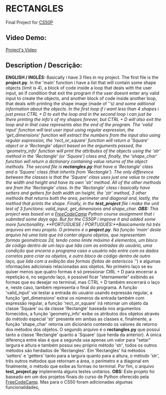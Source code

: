 # RECTANGLES
Final Project for [CS50P](https://cs50.harvard.edu/python/2022/)

## **Video Demo**:
[Project's Video](https://www.youtube.com/watch?v=HODJ91WuR5Q)

## **Description / Descrição**:
**ENGLISH / INGLÊS:** Basically i have 3 files in my project. The first file is the **project.py**. In the 'main' function i have a list that will contain some shape objects (limit is 4), a block of code inside a loop that deals with the user input, an if condition that exit the program if the user doesnt enter any valid input to create the objects, and another block of code inside another loop, that deals with printing the shape image (made of '*'s) and some aditional information about the objects. In the first loop if i want less than 4 shapes i just press CTRL + D to exit the loop and in the second loop i can just be there printing the info's of my shapes forever, but CTRL + D will also exit the loop and in that case represents also the end of the program. The 'valid input' function will test user input using regular expression, the 'get_dimensions' function will extract the numbers from the input also using regular expression, the 'rect_or_square' function will return a 'Square' object or a 'Rectangle' object based on the arguments passed, the 'geometry_info' function will print the attributes of the objects using the 'str' method in the 'Rectangle' (or 'Square') class and, finally, the 'shape_char' function will return a dictionary containing value returns of the object methods. The second file is **rectangles.py** that have a 'Rectangle' class and a 'Square' class (that inherits from 'Rectangle'). The only difference between the classes is that the 'Square' class uses just one value to create the width and height and have its own 'str' method. All of the other methods are from the 'Rectangle' class. In the 'Rectangle' class i basically have setters and getters for both width an height, the 'str' method, 3 other methods that returns both the area, perimeter and diagonal and, lastly, the method that prints the shape. Finally, in the **test_project** file i make the unit test of 3 functions: valid_input, get_dimensions and shape_char. **OBS:** This project was based on a [FreeCodeCamp](https://www.freecodecamp.org/) Python course assignment that i submited some days ago. But for the CS50P i improve it and added some more functionallity.
**PORTUGUESE / PORTUGUÊS:**Basicamente há três arquivos em meu projeto. O primeiro é o **project.py**. Na função 'main' deste arquivo há uma lista que irá conter alguns objetos, que representam formas geométricas 2d, tendo como limite máximo 4 elementos, um bloco de código dentro de um laço que lida com as entradas do usuário, uma condição que encerra o programa caso o usuário não entre com os dados corretos para criar os objetos, e outro bloco de código dentro de outro laço, que lida com a exibição das formas (feitas de asteriscos '*') e algumas nformações adicionais relacionadas aos objetos.  No primeiro laço se eu quiser menos que quatro formas é só pressionar CtRL + D para encerrar a repetição e, no segundo laço, é possível ficar "eternamente" exibindo as formas que eu desejar no terminal, mas CTRL + D também encerrará o laço e, neste caso, também representa o final do programa. A função 'valid_input' vai testar a entrada do usuário usando expressão regular, a função 'get_dimensions' extrai os números da entrada também com expressão regular, a função 'rect_or_square' irá retornar um objeto da classe 'Square' ou da classe 'Rectangle' baseada nos argumentos fornecidos, a função 'geometry_info' exibe os atributos dos objetos através do método especial 'str' presente em ambas as classes e, finalmente, a função 'shape_char' retorna um dicionário contendo os valores de retorno dos métodos dos objetos. O segundo arquivo é o **rectangles.py** que possui tanto a classe 'Rectangle' quanto a 'Square' (que herda da anterior). A única diferença entre elas é que a segunda usa apenas um valor para "setar" largura e altura e também possui seu próprio método 'str', todos os outros métodos são herdados de 'Rectangles'. Em 'Rectangles' há métodos 'setters' e 'getters' tanto para a largura quanto para a altura, o método 'str', três outros métodos que retornam a área, o perímetro e a diagonal em finalmente, o método que exibe as formas no terminal. Por fim, o arquivo **test_project.py** implementa alguns testes unitários. **OBS:** Este projeto foi baseado em um dos projetos finais do curso de Python oferecido pela [FreeCodeCamp](https://www.freecodecamp.org/). Mas para o CS50 foram adicionadas algumas funcionalidades,

